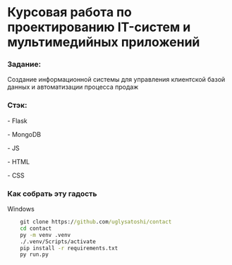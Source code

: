 <h1 align-items="center">Курсовая работа по проектированию IT-систем и мультимедийных приложений</h1>
<h3>Задание:</h3>
<p>Создание информационной системы для управления клиентской базой данных и автоматизации процесса продаж</p>
<h3>Стэк:</h3>
<p>- Flask</p>
<p>- MongoDB</p>
<p>- JS</p>
<p>- HTML</p>
<p>- CSS</p>

<h3> Как собрать эту гадость </h3>

Windows
```cmd
    git clone https://github.com/uglysatoshi/contact
    cd contact
    py -m venv .venv
    ./.venv/Scripts/activate
    pip install -r requirements.txt
    py run.py
 ```